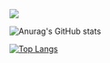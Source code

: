 ![](https://komarev.com/ghpvc/?username=Adefit007&color=red)

![Anurag's GitHub stats](https://github-readme-stats.vercel.app/api?username=Adefit007&show_icons=true&theme=gruvbox)

[![Top Langs](https://github-readme-stats.vercel.app/api/top-langs/?username=Adefit007&layout=compact)](https://github.com/anuraghazra/github-readme-stats)
